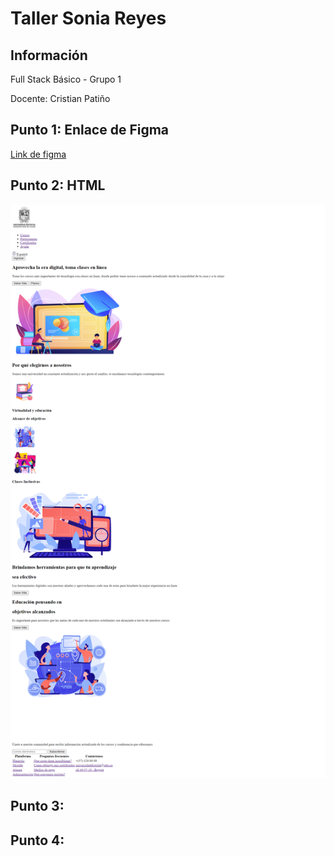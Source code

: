 <h1>Taller Sonia Reyes</h1>

<h2>Información</h2>
<p>Full Stack Básico - Grupo 1</p>
<p>Docente: Cristian Patiño</p>


<h2>Punto 1: Enlace de Figma</h2>
<a href="https://www.figma.com/file/pichmoOgqbpdyBfVESGICs/Mockup-clase?type=design&node-id=0%3A1&t=KZdrZgYQcYBzAqkt-1" target="_blank">Link de figma</a>

<h2>Punto 2: HTML</h2>
<img src="./public/images/html.png" alt="html">

<h2>Punto 3: </h2>

<h2>Punto 4: </h2>
